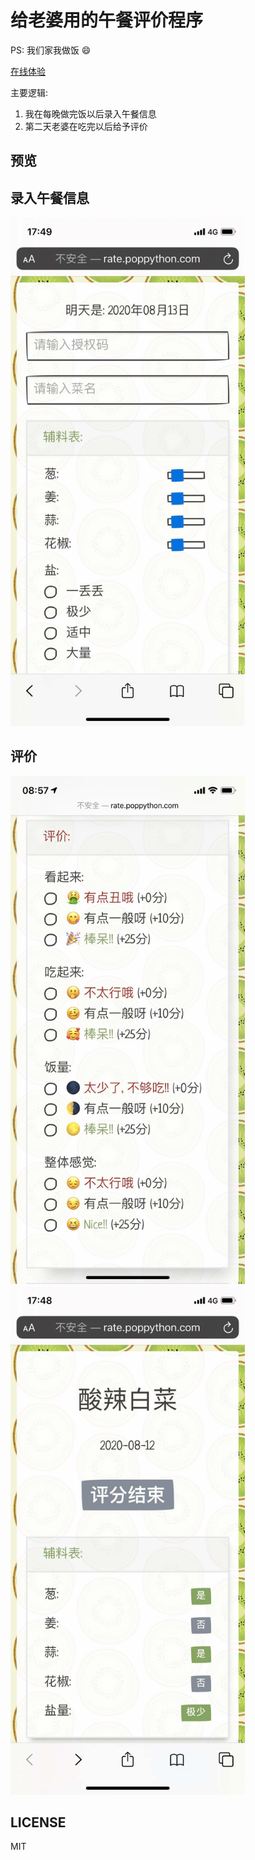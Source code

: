 # 给老婆用的午餐评价程序

PS: 我们家我做饭 😄 

[在线体验](http://rate.poppython.com)

主要逻辑:
1. 我在每晚做完饭以后录入午餐信息
2. 第二天老婆在吃完以后给予评价

## 预览

## 录入午餐信息
<img src="./doc/preview2.jpeg" width="375" />

## 评价
<img src="./doc/preview0.jpeg" width="375" />

<img src="./doc/preview1.jpeg" width="375" />

## LICENSE
MIT
